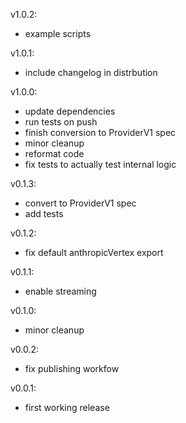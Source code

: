 v1.0.2:

- example scripts

v1.0.1:

- include changelog in distrbution

v1.0.0:

- update dependencies
- run tests on push
- finish conversion to ProviderV1 spec
- minor cleanup
- reformat code
- fix tests to actually test internal logic

v0.1.3:

- convert to ProviderV1 spec
- add tests

v0.1.2:

- fix default anthropicVertex export

v0.1.1:

- enable streaming

v0.1.0:

- minor cleanup

v0.0.2:

- fix publishing workfow

v0.0.1:

- first working release
